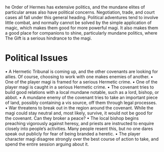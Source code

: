 he Order of Hermes has extensive politics, and the mundane elites of particular areas also have political concerns. Negotiation, trade, and court cases all fall under this general heading. Political adventures tend to involve little combat, and normally cannot be solved by the simple application of magic, which makes them good for more powerful magi. It also makes them a good place for companions to shine, particularly mundane politics, where The Gift is a serious hindrance to the magi.

# Political Issues
• A Hermetic Tribunal is coming up, and the other covenants are looking for allies. Of course, choosing to work with one makes enemies of another.
• One of the player magi is framed for a serious Hermetic crime.
• One of the player magi is caught in a serious Hermetic crime.
• The covenant tries to build good relations with a local mundane notable, such as a lord, bishop, or abbot.
• A mundane enemy of the covenant tries to take an important piece of land, possibly containing a vis source, off them through legal processes.
• War threatens to break out in the region around the covenant. While the magi could stay neutral and, most likely, survive, it would not be good for the covenant. Can they broker a peace?
• The local bishop begins preaching vigorously against heresy, and priests are instructed to enquire closely into people’s activities. Many people resent this, but no one dares speak out publicly for fear of being branded a heretic.
• The player character magi disagree strongly over the best course of action to take, and spend the entire session arguing about it.